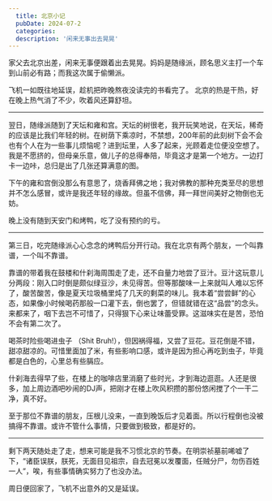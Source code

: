 ```yaml
---
  title: 北京小记
  pubDate: 2024-07-2
  categories: 
  description: '闲来无事出去晃晃'
---
```


家父去北京出差，闲来无事便跟着出去晃晃。妈妈是随缘派，顾名思义主打一个车到山前必有路；而我这次属于偷懒派。

飞机一如既往地延误，趁机把昨晚熬夜没读完的书看完了。 北京的热是干热，好在晚上热气消了不少，吹着风还算舒坦。

---

翌日，随缘派随到了天坛和雍和宫。天坛的树很老，我开玩笑地说，在天坛，稀奇的应该是比我们年轻的树。在树荫下乘凉时，不禁想，200年前的此刻树下会不会也有个人在为一些事儿烦恼呢？进到坛里，人多了起来，光顾着走位便没空想了。我是不愿挤的，但母亲乐意，做儿子的总得奉陪，毕竟这才是第一个地方。一边打卡一边咔，总归是出了几张还算满意的图。


下午的雍和宫倒没那么有意思了，烧香拜佛之地；我对佛教的那种充类至尽的思想并不怎么感冒，或许是我还年轻的缘故。但虽不信佛，拜一拜世间美好之物倒也无妨。

晚上没有随到天安门和烤鸭，吃了没有预约的亏。

---

第三日，吃完随缘派心心念念的烤鸭后分开行动。我在北京有两个朋友，一个叫靠谱，一个叫不靠谱。

靠谱的带着我在鼓楼和什刹海周围走了走，还不自量力地尝了豆汁。豆汁这玩意儿分两段：刚入口时倒是颇似绿豆沙，未见得苦。但等那酸味一上来就叫人难以忘怀了，酸苦酸苦，像是夏天垃圾桶里炖了几天的剩菜的味儿。我本着“尝尝鲜”的心态，如果像小时候喝药那般一口灌下去，倒也罢了，但错就错在这“品尝”的念头。来都来了，咽下去岂不可惜了，只得狠下心来让味蕾受罪。这滋味实在是苦，恐怕不会有第二次了。

喝茶时险些喝进虫子 （Shit Bruh!），但因祸得福，又尝了豆花。豆花倒是不错，甜凉甜凉的。可惜里面加了米，有些影响口感，或许是因为担心再吃到虫子，毕竟都是白色的，心里总有些膈应。

什刹海去得早了些，在楼上的咖啡店里消磨了些时光，才到海边逛逛。人还是很多，加上周边酒吧吵闹的DJ声，把刚才在楼上吹风积攒的那份悠闲搅了个一干二净，真不好。

至于那位不靠谱的朋友，压根儿没来，一直到晚饭后才见着面。所以行程倒也没被搞得不靠谱。或许不管什么事情，只要做到极致，都是好的。

---

剩下两天随处走了走，想来可能是我不习惯北京的节奏。在明崇祯墓前唏嘘了下，“诸臣误朕，朕死，无面目见祖宗，自去冠冕以发覆面，任贼分尸，勿伤百姓一人”，唉，有些事情确实努力了也没办法。

周日便回家了，飞机不出意外的又是延误。